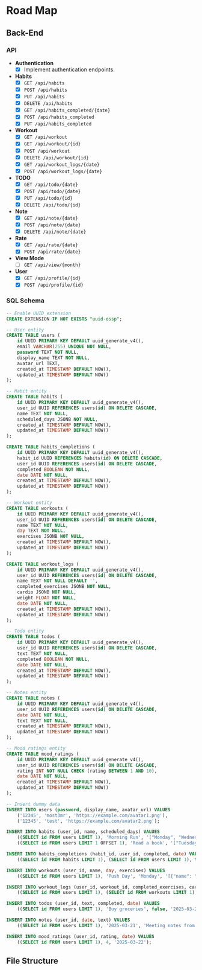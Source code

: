 
# Road Map

## Back-End

### API

- **Authentication**
  - [x] Implement authentication endpoints.

- **Habits**
  - [x] `GET /api/habits`
  - [x] `POST /api/habits`
  - [x] `PUT /api/habits`
  - [x] `DELETE /api/habits`
  - [x] `GET /api/habits_completed/{date}`
  - [x] `POST /api/habits_completed`
  - [x] `PUT /api/habits_completed`

- **Workout**
  - [x] `GET /api/workout`
  - [x] `GET /api/workout/{id}`
  - [x] `POST /api/workout`
  - [x] `DELETE /api/workout/{id}`
  - [x] `GET /api/workout_logs/{date}`
  - [x] `POST /api/workout_logs/{date}`

- **TODO**
  - [x] `GET /api/todo/{date}`
  - [x] `POST /api/todo/{date}`
  - [x] `PUT /api/todo/{id}`
  - [x] `DELETE /api/todo/{id}`

- **Note**
  - [x] `GET /api/note/{date}`
  - [x] `POST /api/note/{date}`
  - [x] `DELETE /api/note/{date}`

- **Rate**
  - [x] `GET /api/rate/{date}`
  - [x] `POST /api/rate/{date}`

- **View Mode**
  - [ ] `GET /api/view/{month}`

- **User**
  - [x] `GET /api/profile/{id}`
  - [x] `POST /api/profile/{id}`

### SQL Schema

```SQL
-- Enable UUID extension
CREATE EXTENSION IF NOT EXISTS "uuid-ossp";

-- User entity
CREATE TABLE users (
    id UUID PRIMARY KEY DEFAULT uuid_generate_v4(),
    email VARCHAR(255) UNIQUE NOT NULL,
    password TEXT NOT NULL,
    display_name TEXT NOT NULL,
    avatar_url TEXT,
    created_at TIMESTAMP DEFAULT NOW(),
    updated_at TIMESTAMP DEFAULT NOW()
);

-- Habit entity
CREATE TABLE habits (
    id UUID PRIMARY KEY DEFAULT uuid_generate_v4(),
    user_id UUID REFERENCES users(id) ON DELETE CASCADE,
    name TEXT NOT NULL,
    scheduled_days JSONB NOT NULL,
    created_at TIMESTAMP DEFAULT NOW(),
    updated_at TIMESTAMP DEFAULT NOW()
);

CREATE TABLE habits_completions (
    id UUID PRIMARY KEY DEFAULT uuid_generate_v4(),
    habit_id UUID REFERENCES habits(id) ON DELETE CASCADE,
    user_id UUID REFERENCES users(id) ON DELETE CASCADE,
    completed BOOLEAN NOT NULL,
    date DATE NOT NULL,
    created_at TIMESTAMP DEFAULT NOW(),
    updated_at TIMESTAMP DEFAULT NOW()
);

-- Workout entity
CREATE TABLE workouts (
    id UUID PRIMARY KEY DEFAULT uuid_generate_v4(),
    user_id UUID REFERENCES users(id) ON DELETE CASCADE,
    name TEXT NOT NULL,
    day TEXT NOT NULL,
    exercises JSONB NOT NULL,
    created_at TIMESTAMP DEFAULT NOW(),
    updated_at TIMESTAMP DEFAULT NOW()
);

CREATE TABLE workout_logs (
    id UUID PRIMARY KEY DEFAULT uuid_generate_v4(),
    user_id UUID REFERENCES users(id) ON DELETE CASCADE,
    name TEXT NOT NULL DEFAULT '',
    completed_exercises JSONB NOT NULL,
    cardio JSONB NOT NULL,
    weight FLOAT NOT NULL,
    date DATE NOT NULL,
    created_at TIMESTAMP DEFAULT NOW(),
    updated_at TIMESTAMP DEFAULT NOW()
);

-- Todo entity
CREATE TABLE todos (
    id UUID PRIMARY KEY DEFAULT uuid_generate_v4(),
    user_id UUID REFERENCES users(id) ON DELETE CASCADE,
    text TEXT NOT NULL,
    completed BOOLEAN NOT NULL,
    date DATE NOT NULL,
    created_at TIMESTAMP DEFAULT NOW(),
    updated_at TIMESTAMP DEFAULT NOW()
);

-- Notes entity
CREATE TABLE notes (
    id UUID PRIMARY KEY DEFAULT uuid_generate_v4(),
    user_id UUID REFERENCES users(id) ON DELETE CASCADE,
    date DATE NOT NULL,
    text TEXT NOT NULL,
    created_at TIMESTAMP DEFAULT NOW(),
    updated_at TIMESTAMP DEFAULT NOW()
);

-- Mood ratings entity
CREATE TABLE mood_ratings (
    id UUID PRIMARY KEY DEFAULT uuid_generate_v4(),
    user_id UUID REFERENCES users(id) ON DELETE CASCADE,
    rating INT NOT NULL CHECK (rating BETWEEN 1 AND 10),
    date DATE NOT NULL,
    created_at TIMESTAMP DEFAULT NOW(),
    updated_at TIMESTAMP DEFAULT NOW()
);

-- Insert dummy data
INSERT INTO users (password, display_name, avatar_url) VALUES
    ('12345', 'most3mr', 'https://example.com/avatar1.png'),
    ('12345', 'test', 'https://example.com/avatar2.png');

INSERT INTO habits (user_id, name, scheduled_days) VALUES
    ((SELECT id FROM users LIMIT 1), 'Morning Run', '["Monday", "Wednesday", "Friday"]'::jsonb),
    ((SELECT id FROM users LIMIT 1 OFFSET 1), 'Read a book', '["Tuesday", "Thursday"]'::jsonb);

INSERT INTO habits_completions (habit_id, user_id, completed, date) VALUES
    ((SELECT id FROM habits LIMIT 1), (SELECT id FROM users LIMIT 1), true, '2025-03-22');

INSERT INTO workouts (user_id, name, day, exercises) VALUES
    ((SELECT id FROM users LIMIT 1), 'Push Day', 'Monday', '[{"name": "Bench Press", "sets": 4, "reps": 8}]'::jsonb);

INSERT INTO workout_logs (user_id, workout_id, completed_exercises, cardio, weight, date, note) VALUES
    ((SELECT id FROM users LIMIT 1), (SELECT id FROM workouts LIMIT 1), '[{"name": "Bench Press", "sets": 4, "reps": 8}]'::jsonb, '[{"type": "Treadmill", "duration": 15}]'::jsonb, 80.5, '2025-03-20', 'Felt great today!');

INSERT INTO todos (user_id, text, completed, date) VALUES
    ((SELECT id FROM users LIMIT 1), 'Buy groceries', false, '2025-03-21');

INSERT INTO notes (user_id, date, text) VALUES
    ((SELECT id FROM users LIMIT 1), '2025-03-21', 'Meeting notes from today.');

INSERT INTO mood_ratings (user_id, rating, date) VALUES
    ((SELECT id FROM users LIMIT 1), 4, '2025-03-22');

```

## File Structure
